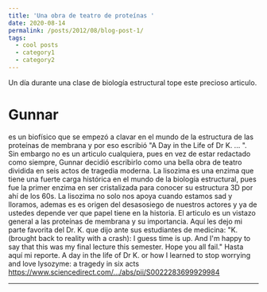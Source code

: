 ```yaml
---
title: 'Una obra de teatro de proteínas '
date: 2020-08-14
permalink: /posts/2012/08/blog-post-1/
tags:
  - cool posts
  - category1
  - category2
---
```


Un día durante una clase de biología estructural tope este precioso articulo. 

Gunnar 
======
es un biofísico que se empezó a clavar en el mundo de la estructura de las proteínas de membrana y por eso escribió "A Day in the Life of Dr K. ... ". Sin embargo no es un articulo cualquiera, pues en vez de estar redactado como siempre, Gunnar decidió escribirlo como una bella obra de teatro dividida en seis actos de tragedia moderna. 
La lisozima es una enzima que tiene una fuerte carga histórica en el mundo de la biología estructural, pues fue la primer enzima en ser cristalizada para conocer su estructura 3D por ahí de los 60s. La lisozima no solo nos apoya cuando estamos sad y lloramos, ademas es  es origen del desasosiego de nuestros actores y ya de ustedes depende ver que papel tiene en la historia. El articulo es un vistazo general a las proteínas de membrana y su importancia. Aquí les dejo mi parte favorita del Dr. K. que dijo ante sus estudiantes de medicina:
"K. (brought back to reality with a crash): 
I guess time is up. And I'm happy to say that this was my final lecture this semester. Hope you all fail."
Hasta aquí mi reporte.
A day in the life of Dr K. or how I learned to stop worrying and love lysozyme: a tragedy in six acts
https://www.sciencedirect.com/.../abs/pii/S0022283699929984


------
